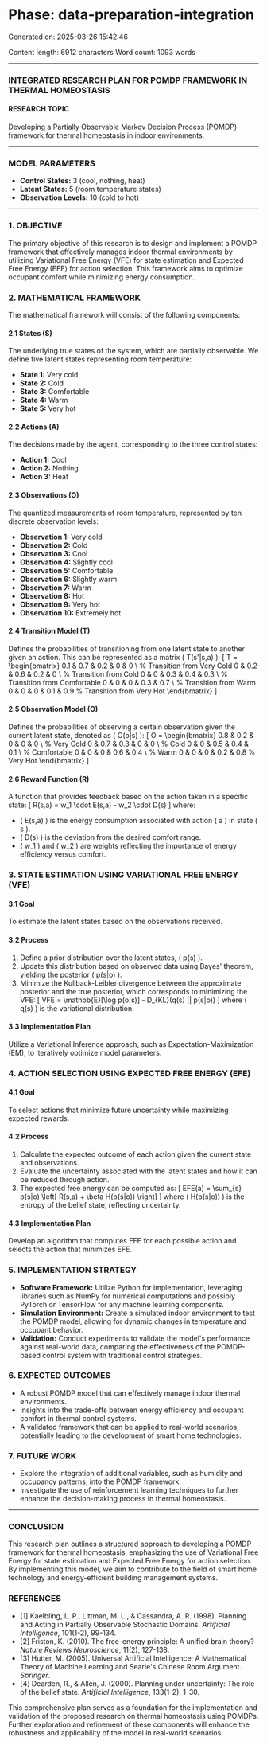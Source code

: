 # Phase: data-preparation-integration

Generated on: 2025-03-26 15:42:46

Content length: 6912 characters
Word count: 1093 words

---

### INTEGRATED RESEARCH PLAN FOR POMDP FRAMEWORK IN THERMAL HOMEOSTASIS

#### RESEARCH TOPIC
Developing a Partially Observable Markov Decision Process (POMDP) framework for thermal homeostasis in indoor environments.

---

### MODEL PARAMETERS
- **Control States:** 3 (cool, nothing, heat)
- **Latent States:** 5 (room temperature states)
- **Observation Levels:** 10 (cold to hot)

---

### 1. OBJECTIVE
The primary objective of this research is to design and implement a POMDP framework that effectively manages indoor thermal environments by utilizing Variational Free Energy (VFE) for state estimation and Expected Free Energy (EFE) for action selection. This framework aims to optimize occupant comfort while minimizing energy consumption.

### 2. MATHEMATICAL FRAMEWORK
The mathematical framework will consist of the following components:

#### 2.1 States (S)
The underlying true states of the system, which are partially observable. We define five latent states representing room temperature:
- **State 1:** Very cold
- **State 2:** Cold
- **State 3:** Comfortable
- **State 4:** Warm
- **State 5:** Very hot

#### 2.2 Actions (A)
The decisions made by the agent, corresponding to the three control states:
- **Action 1:** Cool
- **Action 2:** Nothing
- **Action 3:** Heat

#### 2.3 Observations (O)
The quantized measurements of room temperature, represented by ten discrete observation levels:
- **Observation 1:** Very cold
- **Observation 2:** Cold
- **Observation 3:** Cool
- **Observation 4:** Slightly cool
- **Observation 5:** Comfortable
- **Observation 6:** Slightly warm
- **Observation 7:** Warm
- **Observation 8:** Hot
- **Observation 9:** Very hot
- **Observation 10:** Extremely hot

#### 2.4 Transition Model (T)
Defines the probabilities of transitioning from one latent state to another given an action. This can be represented as a matrix \( T(s'|s,a) \):
\[
T = 
\begin{bmatrix}
0.1 & 0.7 & 0.2 & 0 & 0 \\  % Transition from Very Cold
0 & 0.2 & 0.6 & 0.2 & 0 \\  % Transition from Cold
0 & 0 & 0.3 & 0.4 & 0.3 \\  % Transition from Comfortable
0 & 0 & 0 & 0.3 & 0.7 \\  % Transition from Warm
0 & 0 & 0 & 0.1 & 0.9      % Transition from Very Hot
\end{bmatrix}
\]

#### 2.5 Observation Model (O)
Defines the probabilities of observing a certain observation given the current latent state, denoted as \( O(o|s) \):
\[
O = 
\begin{bmatrix}
0.8 & 0.2 & 0 & 0 & 0 \\  % Very Cold
0 & 0.7 & 0.3 & 0 & 0 \\  % Cold
0 & 0 & 0.5 & 0.4 & 0.1 \\  % Comfortable
0 & 0 & 0 & 0.6 & 0.4 \\  % Warm
0 & 0 & 0 & 0.2 & 0.8      % Very Hot
\end{bmatrix}
\]

#### 2.6 Reward Function (R)
A function that provides feedback based on the action taken in a specific state:
\[
R(s,a) = w_1 \cdot E(s,a) - w_2 \cdot D(s)
\]
where:
- \( E(s,a) \) is the energy consumption associated with action \( a \) in state \( s \).
- \( D(s) \) is the deviation from the desired comfort range.
- \( w_1 \) and \( w_2 \) are weights reflecting the importance of energy efficiency versus comfort.

### 3. STATE ESTIMATION USING VARIATIONAL FREE ENERGY (VFE)
#### 3.1 Goal
To estimate the latent states based on the observations received.

#### 3.2 Process
1. Define a prior distribution over the latent states, \( p(s) \).
2. Update this distribution based on observed data using Bayes' theorem, yielding the posterior \( p(s|o) \).
3. Minimize the Kullback-Leibler divergence between the approximate posterior and the true posterior, which corresponds to minimizing the VFE:
\[
VFE = \mathbb{E}[\log p(o|s)] - D_{KL}(q(s) || p(s|o))
\]
where \( q(s) \) is the variational distribution.

#### 3.3 Implementation Plan
Utilize a Variational Inference approach, such as Expectation-Maximization (EM), to iteratively optimize model parameters.

### 4. ACTION SELECTION USING EXPECTED FREE ENERGY (EFE)
#### 4.1 Goal
To select actions that minimize future uncertainty while maximizing expected rewards.

#### 4.2 Process
1. Calculate the expected outcome of each action given the current state and observations.
2. Evaluate the uncertainty associated with the latent states and how it can be reduced through action.
3. The expected free energy can be computed as:
\[
EFE(a) = \sum_{s} p(s|o) \left[ R(s,a) + \beta H(p(s|o)) \right]
\]
where \( H(p(s|o)) \) is the entropy of the belief state, reflecting uncertainty.

#### 4.3 Implementation Plan
Develop an algorithm that computes EFE for each possible action and selects the action that minimizes EFE.

### 5. IMPLEMENTATION STRATEGY
- **Software Framework:** Utilize Python for implementation, leveraging libraries such as NumPy for numerical computations and possibly PyTorch or TensorFlow for any machine learning components.
- **Simulation Environment:** Create a simulated indoor environment to test the POMDP model, allowing for dynamic changes in temperature and occupant behavior.
- **Validation:** Conduct experiments to validate the model's performance against real-world data, comparing the effectiveness of the POMDP-based control system with traditional control strategies.

### 6. EXPECTED OUTCOMES
- A robust POMDP model that can effectively manage indoor thermal environments.
- Insights into the trade-offs between energy efficiency and occupant comfort in thermal control systems.
- A validated framework that can be applied to real-world scenarios, potentially leading to the development of smart home technologies.

### 7. FUTURE WORK
- Explore the integration of additional variables, such as humidity and occupancy patterns, into the POMDP framework.
- Investigate the use of reinforcement learning techniques to further enhance the decision-making process in thermal homeostasis.

---

### CONCLUSION
This research plan outlines a structured approach to developing a POMDP framework for thermal homeostasis, emphasizing the use of Variational Free Energy for state estimation and Expected Free Energy for action selection. By implementing this model, we aim to contribute to the field of smart home technology and energy-efficient building management systems.

### REFERENCES
- [1] Kaelbling, L. P., Littman, M. L., & Cassandra, A. R. (1998). Planning and Acting in Partially Observable Stochastic Domains. *Artificial Intelligence*, 101(1-2), 99-134.
- [2] Friston, K. (2010). The free-energy principle: A unified brain theory? *Nature Reviews Neuroscience*, 11(2), 127-138.
- [3] Hutter, M. (2005). Universal Artificial Intelligence: A Mathematical Theory of Machine Learning and Searle's Chinese Room Argument. *Springer*.
- [4] Dearden, R., & Allen, J. (2000). Planning under uncertainty: The role of the belief state. *Artificial Intelligence*, 133(1-2), 1-30.

This comprehensive plan serves as a foundation for the implementation and validation of the proposed research on thermal homeostasis using POMDPs. Further exploration and refinement of these components will enhance the robustness and applicability of the model in real-world scenarios.